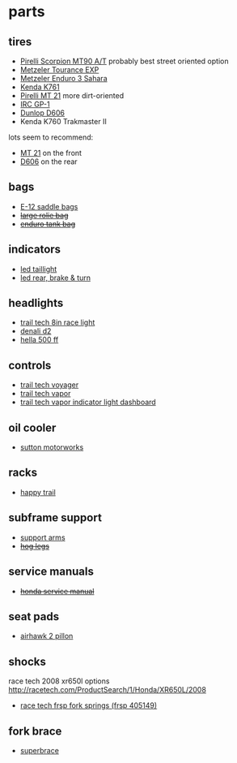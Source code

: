 # parts

## tires

- [Pirelli Scorpion MT90 A/T][scorpion] probably best street oriented option
- [Metzeler Tourance EXP](http://www.bikebandit.com/tires-tubes/motorcycle-tires/metzeler-tourance-exp-motorcycle-tire)
- [Metzeler Enduro 3 Sahara](http://www.bikebandit.com/tires-tubes/motorcycle-tires/metzeler-enduro-3-sahara-motorcycle-tire?b=156390)
- [Kenda K761](http://www.bikebandit.com/tires-tubes/motorcycle-tires/kenda-k761-dual-sport-tire?b=3077746)
- [Pirelli MT 21][mt21] more dirt-oriented
- [IRC GP-1](http://www.bikebandit.com/tires-tubes/motorcycle-tires/irc-gp-110-motorcycle-tire?b=45066)
- [Dunlop D606][d606]
- Kenda K760 Trakmaster II

lots seem to recommend:
- [MT 21][mt21] on the front
- [D606][d606] on the rear

[mt21]: http://www.motorcycle-superstore.com/5413/i/pirelli-mt-21-rallycross-front-tire
[d606]: http://www.bikebandit.com/tires-tubes/motorcycle-tires/dunlop-d606-motorcycle-tire
[scorpion]: http://www.bikebandit.com/tires-tubes/motorcycle-tires/pirelli-scorpion-mt90-a-t-motorcycle-tire?b=275578

## bags

- [E-12 saddle bags](http://wolfmanluggage.com/products/e-12-saddle-bags)
- ~~[large rolie bag](http://wolfmanluggage.com/products/large-rolie-bag)~~
- ~~[enduro tank bag](http://wolfmanluggage.com/products/enduro-tank-bag)~~

## indicators

- [led taillight](http://wheelingcyclesupply.com/shop/product/inner-tail-light-kit--xr600650-and-more--/801)
- [led rear, brake & turn](http://www.twistedthrottle.com/admore-lighting-led-light-bar-mini-with-running-brake-and-progressive-amber-turn-signals)

## headlights

- [trail tech 8in race light](http://www.trailtech.net/lighting/halogen/8in-race-light/1832-55-00)
- [denali d2](http://www.twistedthrottle.com/denali-d2d-dual-intensity-led-lighting-2-light-kit-with-full-wiring-harness-and-m8-mount)
- [hella 500 ff](http://www.amazon.com/HELLA-5750941-12-Volt-55-Watt-Halogen/dp/B001TWD5GY/ref=sr_1_1?ie=UTF8&qid=1442003835&sr=8-1&keywords=hella+500+ff)

## controls

- [trail tech voyager](http://www.trailtech.net/digital-gauges/voyager-moto-gps)
- [trail tech vapor](http://www.trailtech.net/digital-gauges/vapor/752-402)
- [trail tech vapor indicator light dashboard](http://www.trailtech.net/digital-gauges/vapor/vapor-accessories/022-pda)

## oil cooler

- [sutton motorworks](http://www.suttoncycleworks.com/oilCooler.html)

## racks

- [happy trail](http://www.happy-trail.com/XR650L.aspx)

## subframe support

- [support arms](http://www.twistedthrottle.com/sw-motech-sub-frame-support-arms-honda-xr650l-silver)
- ~~[hog legs](http://www.manracks.com/#!honda-xr650l/c108q)~~

## service manuals

- ~~[honda service manual](http://www.helminc.com/helm/product2.asp?Make=AHC&Model=XR15&Year=2008&Category=&class_2=AHC&mk=Honda+Motorcycle&yr=2008&md=XR650L&dt=&module=&from=result&Style=helm&Sku=61MY655&itemtype=N)~~

## seat pads

- [airhawk 2 pillon](http://www.leeparksdesign.com/airhawk-2-pillion/)

## shocks

race tech 2008 xr650l options
http://racetech.com/ProductSearch/1/Honda/XR650L/2008

- [race tech frsp fork springs (frsp 405149)](http://www.racetech.com/page/title/FRSP-RT%20Fork%20Spring%20List)

## fork brace

- [superbrace](http://superbrace.com/shop/2256-honda-xr-650l/)
